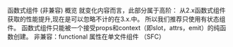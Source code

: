 函数式组件 (非兼容)
概览
就变化内容而言，此部分属于高阶：
从2.x函数式组件获取的性能提升,现在是可以忽略不计的在3.x.中。
所以我们推荐只使用有状态组件。
函数式组件只能被一个接受props和context（即slot，attrs，emit）的纯函数创建。
非兼容：functional 属性在单文件组件 （SFC）<template> 被移除。
非兼容：{ functional: true } 选项在通过函数创建组件被移除。
更多信息，继续阅读！

介绍
在Vue2中，函数式组件必须有两个主要用例。
1.作为一个性能优化。因为他们初始化比有状态组件快的多。
2.返回多个根节点。
然而，在Vue3中，有状态组件性能已经改进到差别可以忽略不计的程度。另外，有状态组件现在同时包含返回多个根节点的鞥那里。
因此，唯一剩下的使用用例为函数式组件是简单组件。例如一个组件去创建一个动态标题。否则，推荐使用去使用有状态组件作为你平常使用。
